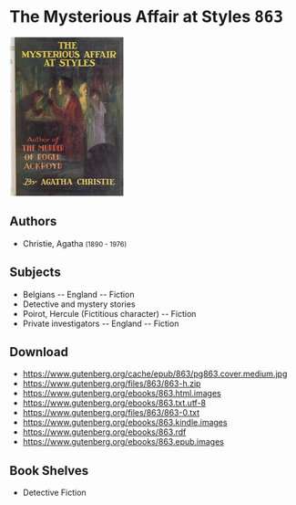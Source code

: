 # The Mysterious Affair at Styles <kbd>863</kbd>

![](./cover.medium.jpg "")

## Authors


 - Christie, Agatha <small>(1890 - 1976)</small>

## Subjects


 - Belgians -- England -- Fiction
 - Detective and mystery stories
 - Poirot, Hercule (Fictitious character) -- Fiction
 - Private investigators -- England -- Fiction

## Download


 - https://www.gutenberg.org/cache/epub/863/pg863.cover.medium.jpg
 - https://www.gutenberg.org/files/863/863-h.zip
 - https://www.gutenberg.org/ebooks/863.html.images
 - https://www.gutenberg.org/ebooks/863.txt.utf-8
 - https://www.gutenberg.org/files/863/863-0.txt
 - https://www.gutenberg.org/ebooks/863.kindle.images
 - https://www.gutenberg.org/ebooks/863.rdf
 - https://www.gutenberg.org/ebooks/863.epub.images

## Book Shelves


 - Detective Fiction
